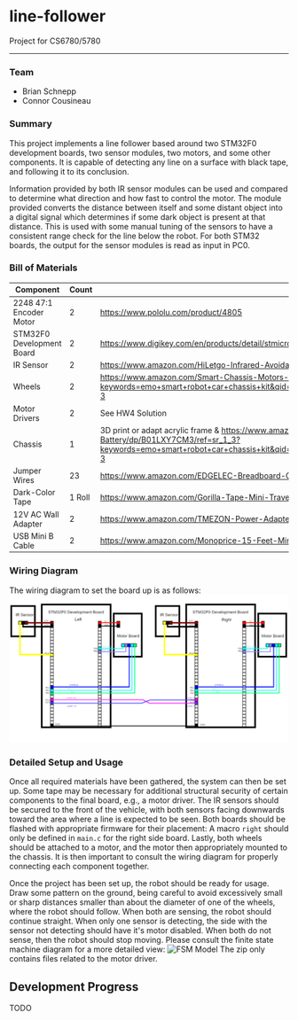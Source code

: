 
# line-follower
Project for CS6780/5780
____
### Team
 - Brian Schnepp
 - Connor Cousineau

### Summary

This project implements a line follower based around two STM32F0 development boards, two sensor modules, two motors, and some other components. It is capable of detecting any line on a surface with black tape, and following it to its conclusion.

Information provided by both IR sensor modules can be used and compared to determine what direction and how fast to control the motor. The module provided converts the distance between itself and some distant object into a digital signal which determines if some dark object is present at that distance. This is used with some manual tuning of the sensors to have a consistent range check for the line below the robot.
For both STM32 boards, the output for the sensor modules is read as input in PC0.

### Bill of Materials
| Component  | Count  | Store Link  |
|---|---|---|
|2248 47:1 Encoder Motor|  2 |  https://www.pololu.com/product/4805 |
|STM32F0 Development Board|  2 |https://www.digikey.com/en/products/detail/stmicroelectronics/STM32F0DISCOVERY/3045359|
|IR Sensor|  2 |https://www.amazon.com/HiLetgo-Infrared-Avoidance-Reflective-Photoelectric/dp/B07W97H2WS|
|Wheels | 2 | https://www.amazon.com/Smart-Chassis-Motors-Encoder-Battery/dp/B01LXY7CM3/ref=sr_1_3?keywords=emo+smart+robot+car+chassis+kit&qid=1651531657&sprefix=EMO+smart+robot+%2Caps%2C129&sr=8-3 |
|Motor Drivers | 2 | See HW4 Solution |
|Chassis | 1 | 3D print or adapt acrylic frame & https://www.amazon.com/Smart-Chassis-Motors-Encoder-Battery/dp/B01LXY7CM3/ref=sr_1_3?keywords=emo+smart+robot+car+chassis+kit&qid=1651531657&sprefix=EMO+smart+robot+%2Caps%2C129&sr=8-3|
|Jumper Wires | 23 | https://www.amazon.com/EDGELEC-Breadboard-Optional-Assorted-Multicolored/dp/B07GD2BWPY
|Dark-Color Tape | 1 Roll | https://www.amazon.com/Gorilla-Tape-Mini-Travel-Black/dp/B01M2AAGTZ
| 12V AC Wall Adapter | 2 | https://www.amazon.com/TMEZON-Power-Adapter-Supply-2-1mm/dp/B00Q2E5IXW/
| USB Mini B Cable | 2 | https://www.amazon.com/Monoprice-15-Feet-Mini-B-Ferrite-105450/dp/B002KL8N6A/

### Wiring Diagram
The wiring diagram to set the board up is as follows:
![Wiring Diagram](WiringDiragram.png)

### Detailed Setup and Usage
Once all required materials have been gathered, the system can then be set up.  Some tape may be necessary for additional structural security of certain components to the final board, e.g., a motor driver. The IR sensors should be secured to the front of the vehicle, with both sensors facing downwards toward the area where a line is expected to be seen. Both boards should be flashed with appropriate firmware for their placement: A macro ```right``` should only be defined in ```main.c``` for the right side board. Lastly, both wheels should be attached to a motor, and the motor then appropriately mounted to the chassis. It is then important to consult the wiring diagram for properly connecting each component together.

Once the project has been set up, the robot should be ready for usage. Draw some pattern on the ground, being careful to avoid excessively small or sharp distances smaller than about the diameter of one of the wheels, where the robot should follow. When both are sensing, the robot should continue straight. When only one sensor is detecting, the side with the sensor not detecting should have it's motor disabled. When both do not sense, then the robot should stop moving. Please consult the finite state machine diagram for a more detailed view:
![FSM Model](58F1D1B7-348A-478D-A0A1-7C6BF3568DC1.jpg)
The zip only contains files related to the motor driver. 
  
## Development Progress
TODO
